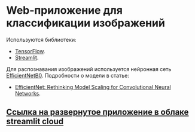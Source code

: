 # Web-приложение для классификации изображений
Используются библиотеки:

- [TensorFlow](https://www.tensorflow.org/).
- [Streamlit](https://streamlit.io/).

Для распознавания изображений используется нейронная сеть [EfficientNetB0](https://keras.io/api/applications/efficientnet/#efficientnetb0-function). Подробности о модели в статье:

- [EfficientNet: Rethinking Model Scaling for Convolutional Neural Networks](https://arxiv.org/abs/1905.11946).
## [Ссылка на развернутое приложение в облаке streamlit cloud](https://artdemkin-image-classification-app-image-classification-jmfnzo.streamlit.app/)
